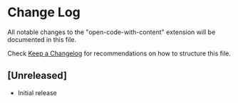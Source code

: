 # Change Log

All notable changes to the "open-code-with-content" extension will be documented in this file.

Check [Keep a Changelog](http://keepachangelog.com/) for recommendations on how to structure this file.

## [Unreleased]

- Initial release